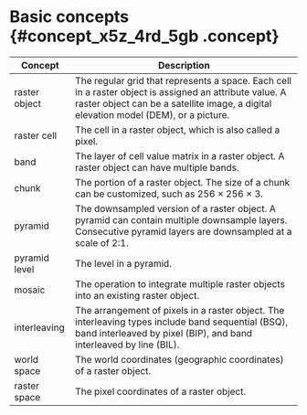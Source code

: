 # Basic concepts {#concept_x5z_4rd_5gb .concept}

|Concept|Description|
|-------|-----------|
|raster object|The regular grid that represents a space. Each cell in a raster object is assigned an attribute value. A raster object can be a satellite image, a digital elevation model \(DEM\), or a picture.|
|raster cell|The cell in a raster object, which is also called a pixel.|
|band|The layer of cell value matrix in a raster object. A raster object can have multiple bands.|
|chunk|The portion of a raster object. The size of a chunk can be customized, such as 256 × 256 × 3.|
|pyramid|The downsampled version of a raster object. A pyramid can contain multiple downsample layers. Consecutive pyramid layers are downsampled at a scale of 2:1.|
|pyramid level|The level in a pyramid.|
|mosaic|The operation to integrate multiple raster objects into an existing raster object.|
|interleaving|The arrangement of pixels in a raster object. The interleaving types include band sequential \(BSQ\), band interleaved by pixel \(BIP\), and band interleaved by line \(BIL\).|
|world space|The world coordinates \(geographic coordinates\) of a raster object.|
|raster space|The pixel coordinates of a raster object.|

